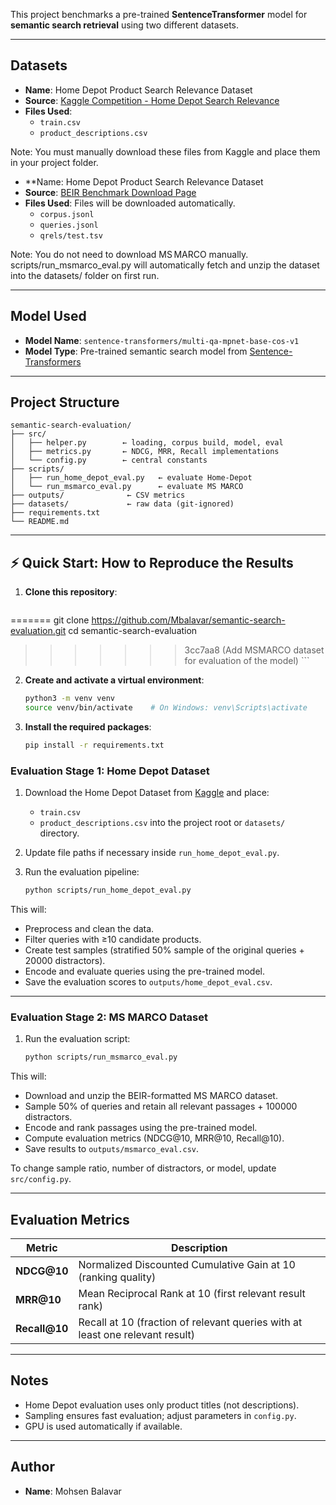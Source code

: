 
This project benchmarks a pre-trained **SentenceTransformer** model for **semantic search retrieval** using two different datasets.

---

##  Datasets

- **Name**: Home Depot Product Search Relevance Dataset
- **Source**: [Kaggle Competition - Home Depot Search Relevance](https://www.kaggle.com/c/home-depot-product-search-relevance)
- **Files Used**:
  - `train.csv` 
  - `product_descriptions.csv` 

Note: You must manually download these files from Kaggle and place them in your project folder.


- **Name: Home Depot Product Search Relevance Dataset
- **Source**: [BEIR Benchmark Download Page](https://github.com/beir-cellar/beir#download-datasets)
- **Files Used**: Files will be downloaded automatically.
  - `corpus.jsonl` 
  - `queries.jsonl` 
  - `qrels/test.tsv` 

Note: You do not need to download MS MARCO manually.
scripts/run_msmarco_eval.py will automatically fetch and unzip the dataset into the datasets/ folder on first run.


---

##  Model Used

- **Model Name**: `sentence-transformers/multi-qa-mpnet-base-cos-v1`
- **Model Type**: Pre-trained semantic search model from [Sentence-Transformers](https://www.sbert.net/)

---

##  Project Structure

```
semantic-search-evaluation/
├── src/
│   ├── helper.py        ← loading, corpus build, model, eval
│   ├── metrics.py       ← NDCG, MRR, Recall implementations
│   └── config.py        ← central constants
├── scripts/
│   ├── run_home_depot_eval.py   ← evaluate Home‑Depot
│   └── run_msmarco_eval.py      ← evaluate MS MARCO
├── outputs/              ← CSV metrics
├── datasets/             ← raw data (git‑ignored)
├── requirements.txt
└── README.md
```
---

## ⚡ Quick Start: How to Reproduce the Results

1. **Clone this repository**:
    ```bash
=======
    git clone https://github.com/Mbalavar/semantic-search-evaluation.git
    cd semantic-search-evaluation
>>>>>>> 3cc7aa8 (Add MSMARCO dataset for evaluation of the model)
    ```

2. **Create and activate a virtual environment**:
    ```bash
    python3 -m venv venv
    source venv/bin/activate    # On Windows: venv\Scripts\activate
    ```

3. **Install the required packages**:
    ```bash
    pip install -r requirements.txt
    ```
### Evaluation Stage 1: Home Depot Dataset

1. Download the Home Depot Dataset from [Kaggle](https://www.kaggle.com/c/home-depot-product-search-relevance/data) and place:
    - `train.csv`
    - `product_descriptions.csv`
    into the project root or `datasets/` directory.

2. Update file paths if necessary inside `run_home_depot_eval.py`.

3. Run the evaluation pipeline:
    ```bash
    python scripts/run_home_depot_eval.py
    ```

This will:
- Preprocess and clean the data.
- Filter queries with ≥10 candidate products.
- Create test samples (stratified 50% sample of the original queries + 20000 distractors).
- Encode and evaluate queries using the pre-trained model.
- Save the evaluation scores to `outputs/home_depot_eval.csv`.

---

### Evaluation Stage 2: MS MARCO Dataset

1. Run the evaluation script:
    ```bash
    python scripts/run_msmarco_eval.py
    ```

This will:
- Download and unzip the BEIR-formatted MS MARCO dataset.
- Sample 50% of queries and retain all relevant passages + 100000 distractors.
- Encode and rank passages using the pre-trained model.
- Compute evaluation metrics (NDCG@10, MRR@10, Recall@10).
- Save results to `outputs/msmarco_eval.csv`.

To change sample ratio, number of distractors, or model, update `src/config.py`.

---

## Evaluation Metrics

| Metric | Description |
|--------|-------------|
| **NDCG@10** | Normalized Discounted Cumulative Gain at 10 (ranking quality) |
| **MRR@10**  | Mean Reciprocal Rank at 10 (first relevant result rank) |
| **Recall@10** | Recall at 10 (fraction of relevant queries with at least one relevant result) |

---

## Notes

- Home Depot evaluation uses only product titles (not descriptions).
- Sampling ensures fast evaluation; adjust parameters in `config.py`.
- GPU is used automatically if available.

---

## Author

- **Name**: Mohsen Balavar